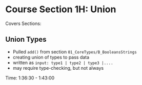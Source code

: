 # Course Section 1H: Union

Covers Sections:

## Union Types

- Pulled `add()` from section `01_CoreTypes/B_BooleansStrings`
- creating union of types to pass data
- written as `input: type1 | type2 | type3 |....`
- may require type-checking, but not always

Time: 1:36:30 - 1:43:00
